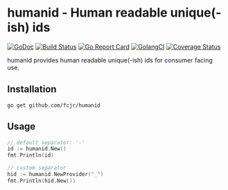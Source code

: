 # humanid - Human readable unique(-ish) ids
[![GoDoc][doc-img]][doc] [![Build Status][ci-img]][ci] [![Go Report Card][report-card-img]][report-card] [![GolangCI][golangci-img]][golangci] [![Coverage Status][cov-img]][cov]

humanid provides human readable unique(-ish) ids for consumer facing use.

## Installation

`go get github.com/fcjr/humanid`

## Usage

```go
// default separator: '-'
id := humanid.New()
fmt.Println(id)

// custom separator
hid := humanid.NewProvider("_")
fmt.Println(hid.New())
```

[doc-img]: https://img.shields.io/static/v1?label=godoc&message=reference&color=blue
[doc]: https://pkg.go.dev/github.com/fcjr/humanid?tab=doc
[ci-img]: https://travis-ci.org/fcjr/humanid.svg?branch=main
[ci]: https://travis-ci.org/fcjr/humanid
[report-card-img]: https://goreportcard.com/badge/github.com/fcjr/humanid
[report-card]: https://goreportcard.com/report/github.com/fcjr/humanid
[golangci-img]: https://golangci.com/badges/github.com/fcjr/humanid.svg
[golangci]: https://golangci.com/r/github.com/fcjr/humanid
[cov-img]: https://codecov.io/gh/fcjr/humanid/branch/main/graph/badge.svg
[cov]: https://codecov.io/gh/fcjr/humanid